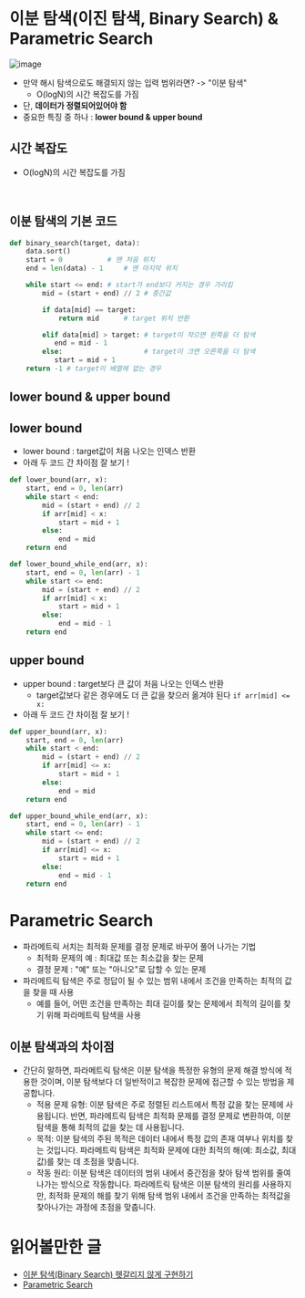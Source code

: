 
# 이분 탐색(이진 탐색, Binary Search) & Parametric Search 

![image](https://github.com/AAISSJ/AlgorithmStudy/assets/76966915/2c82b3c6-9b48-4039-baf8-bd4bce696379)

- 만약 해시 탐색으로도 해결되지 않는 입력 범위라면? -> "이분 탐색"
  - O(logN)의 시간 복잡도를 가짐
- 단, **데이터가 정렬되어있어야 함** 
- 중요한 특징 중 하나 : **lower bound & upper bound**

## 시간 복잡도 
- O(logN)의 시간 복잡도를 가짐

<br>

## 이분 탐색의 기본 코드 
```python
def binary_search(target, data):
    data.sort()
    start = 0 			# 맨 처음 위치
    end = len(data) - 1 	# 맨 마지막 위치

    while start <= end: # start가 end보다 커지는 경우 가리킴 
        mid = (start + end) // 2 # 중간값

        if data[mid] == target:
            return mid 		# target 위치 반환

        elif data[mid] > target: # target이 작으면 왼쪽을 더 탐색
           end = mid - 1
        else:                    # target이 크면 오른쪽을 더 탐색
           start = mid + 1
    return -1 # target이 배열에 없는 경우
```

## lower bound & upper bound

## lower bound 
- lower bound : target값이 처음 나오는 인덱스 반환 
- 아래 두 코드 간 차이점 잘 보기 !
```python
def lower_bound(arr, x):
    start, end = 0, len(arr)
    while start < end:
        mid = (start + end) // 2
        if arr[mid] < x:
            start = mid + 1
        else:
            end = mid
    return end
```
```python
def lower_bound_while_end(arr, x):
    start, end = 0, len(arr) - 1
    while start <= end:
        mid = (start + end) // 2
        if arr[mid] < x:
            start = mid + 1
        else:
            end = mid - 1
    return end
```


## upper bound 
- upper bound : target보다 큰 값이 처음 나오는 인덱스 반환
  - target값보다 같은 경우에도 더 큰 값을 찾으러 옮겨야 된다 `if arr[mid] <= x:`
- 아래 두 코드 간 차이점 잘 보기 !

```python
def upper_bound(arr, x):
    start, end = 0, len(arr)
    while start < end:
        mid = (start + end) // 2
        if arr[mid] <= x: 
            start = mid + 1
        else:
            end = mid
    return end
```

```python
def upper_bound_while_end(arr, x):
    start, end = 0, len(arr) - 1
    while start <= end:
        mid = (start + end) // 2
        if arr[mid] <= x:
            start = mid + 1
        else:
            end = mid - 1
    return end
```

# Parametric Search 
- 파라메트릭 서치는 최적화 문제를 결정 문제로 바꾸어 풀어 나가는 기법
  - 최적화 문제의 예 : 최대값 또는 최소값을 찾는 문제
  - 결정 문제 : "예" 또는 "아니오"로 답할 수 있는 문제
- 파라메트릭 탐색은 주로 정답이 될 수 있는 범위 내에서 조건을 만족하는 최적의 값을 찾을 때 사용
  - 예를 들어, 어떤 조건을 만족하는 최대 길이를 찾는 문제에서 최적의 길이를 찾기 위해 파라메트릭 탐색을 사용
  
## 이분 탐색과의 차이점  
- 간단히 말하면, 파라메트릭 탐색은 이분 탐색을 특정한 유형의 문제 해결 방식에 적용한 것이며, 이분 탐색보다 더 일반적이고 복잡한 문제에 접근할 수 있는 방법을 제공합니다.
  - 적용 문제 유형: 이분 탐색은 주로 정렬된 리스트에서 특정 값을 찾는 문제에 사용됩니다. 반면, 파라메트릭 탐색은 최적화 문제를 결정 문제로 변환하여, 이분 탐색을 통해 최적의 값을 찾는 데 사용됩니다.
  - 목적: 이분 탐색의 주된 목적은 데이터 내에서 특정 값의 존재 여부나 위치를 찾는 것입니다. 파라메트릭 탐색은 최적화 문제에 대한 최적의 해(예: 최소값, 최대값)를 찾는 데 초점을 맞춥니다.
  - 작동 원리: 이분 탐색은 데이터의 범위 내에서 중간점을 찾아 탐색 범위를 줄여 나가는 방식으로 작동합니다. 파라메트릭 탐색은 이분 탐색의 원리를 사용하지만, 최적화 문제의 해를 찾기 위해 탐색 범위 내에서 조건을 만족하는 최적값을 찾아나가는 과정에 초점을 맞춥니다.


# 읽어볼만한 글

- [이분 탐색(Binary Search) 헷갈리지 않게 구현하기 ](https://www.acmicpc.net/blog/view/109)
- [Parametric Search](https://heytech.tistory.com/97)
